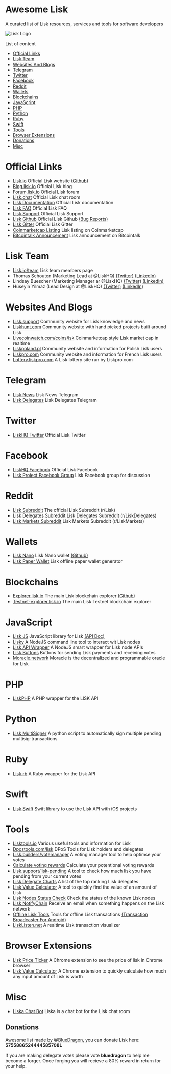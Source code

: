 Awesome Lisk
===============
A curated list of Lisk resources, services and tools for software developers

![Lisk Logo](https://github.com/BlueDragon555/awesome-lisk/blob/master/Lisk.jpg?raw=true)

List of content

- [Official Links](#official-links)
- [Lisk Team](#lisk-team)
- [Websites And Blogs](#websites-and-blogs)
- [Telegram](#telegram)
- [Twitter](#twitter)
- [Facebook](#facebook)
- [Reddit](#reddit)
- [Wallets](#wallets)
- [Blockchains](#blockchains)
- [JavaScript](#javascript)
- [PHP](#php)
- [Python](#python)
- [Ruby](#ruby)
- [Swift](#swift)
- [Tools](#tools)
- [Browser Extensions](#browser-extensions)
- [Donations](#donations)
- [Misc](#misc)

# Official Links
* [Lisk.io](https://lisk.io) Official Lisk website [(Github)](https://github.com/LiskHQ/lisk-website)
* [Blog.lisk.io](https://blog.lisk.io) Official Lisk blog
* [Forum.lisk.io](https://forum.lisk.io) Official Lisk forum
* [Lisk.chat](https://lisk.chat) Official Lisk chat room
* [Lisk Documentation](https://docs.lisk.io/docs) Official Lisk documentation
* [Lisk FAQ](https://docs.lisk.io/docs/faqs) Official Lisk FAQ
* [Lisk Support](https://lisk.zendesk.com/hc/en-us) Official Lisk Support
* [Lisk Github](https://github.com/LiskHQ) Official Lisk Github [(Bug Reports)](https://github.com/LiskHQ/lisk/issues)
* [Lisk Gitter](https://gitter.im/LiskHQ/lisk) Official Lisk Gitter
* [Coinmarketcap Listing](https://coinmarketcap.com/currencies/lisk) Lisk listing on Coinmarketcap
* [Bitcointalk Announcement](https://bitcointalk.org/index.php?topic=1346646) Lisk announcement on Bitcointalk

# Lisk Team
* [Lisk.io/team](https://lisk.io/team) Lisk team members page
* Thomas Schouten (Marketing Lead at @LiskHQ) [(Twitter)](https://twitter.com/Thomelsch) [(LinkedIn)](https://www.linkedin.com/in/thomasmschouten) 
* Lindsay Buescher (Marketing Manager ar @LiskHQ) [(Twitter)](https://twitter.com/Lindsay4Liberty) [(LinkedIn)](https://linkedin.com/in/lindsaybuescher) 
* Hüseyin Yilmaz (Lead Design at @LiskHQ) [(Twitter)](https://twitter.com/imfine_thankyou) [(LinkedIn)](https://www.linkedin.com/in/h%25C3%25BCseyin-yilmaz-48529460) 

# Websites And Blogs
* [Lisk.support](https://lisk.support) Community website for Lisk knowledge and news
* [Liskhunt.com](https://liskhunt.com) Community website with hand picked projects built around Lisk
* [Livecoinwatch.com/coins/lsk](https://www.livecoinwatch.com/coins/LSK) Coinmarketcap style Lisk market cap in realtime
* [Liskpoland.pl](http://liskpoland.pl) Community website and information for Polish Lisk users
* [Liskpro.com](https://www.liskpro.com) Community website and information for French Lisk users
* [Lottery.liskpro.com](http://lottery.liskpro.com) A Lisk lottery site run by Liskpro.com

# Telegram
* [Lisk News](http://t.me/LiskNews) Lisk News Telegram
* [Lisk Delegates](http://t.me/LiskDelegates) Lisk Delegates Telegram

# Twitter
* [LiskHQ Twitter](https://twitter.com/LiskHQ) Official Lisk Twitter

# Facebook
* [LiskHQ Facebook](https://www.facebook.com/LiskHQ) Official Lisk Facebook
* [Lisk Project Facebook Group](https://www.facebook.com/groups/329214464226295) Lisk Facebook group for discussion

# Reddit
* [Lisk Subreddit](https://www.reddit.com/r/Lisk) The official Lisk Subreddit (r/Lisk)
* [Lisk Delegates Subreddit](https://www.reddit.com/r/LiskDelegates) Lisk Delegates Subreddit (r/LiskDelegates)
* [Lisk Markets Subreddit](https://www.reddit.com/r/LiskMarkets) Lisk Markets Subreddit (r/LiskMarkets)

# Wallets
* [Lisk Nano](https://github.com/LiskHQ/lisk-nano/releases) Lisk Nano wallet [(Github)](https://github.com/LiskHQ/lisk-nano)
* [Lisk Paper Wallet](https://liskpaper.com) Lisk offline paper wallet generator

# Blockchains
* [Explorer.lisk.io](https://explorer.lisk.io) The main Lisk blockchain explorer [(Github)](https://github.com/LiskHQ/lisk-explorer)
* [Testnet-explorer.lisk.io](https://testnet-explorer.lisk.io) The main Lisk Testnet blockchain explorer

# JavaScript
* [Lisk JS](https://github.com/LiskHQ/lisk-js) JavaScript library for Lisk [(API Doc)](https://liskhq.github.io/lisk-js)
* [Lisky](https://github.com/LiskHQ/lisky) A NodeJS command line tool to interact wit Lisk nodes
* [Lisk API Wrapper](https://github.com/dakk/liskapi) A NodeJS smart wrapper for Lisk node APIs
* [Lisk Buttons](https://github.com/lisk-builders/lisk-buttons) Buttons for sending Lisk payments and receiving votes
* [Moracle.network](https://moracle.network) Moracle is the decentralized and programmable oracle for Lisk

# PHP
* [LiskPHP](https://github.com/cb0/LiskPHP) A PHP wrapper for the LISK API

# Python
* [Lisk MultiSigner](https://github.com/simonmorgenthaler/Lisk-multiSigner) A python script to automatically sign multiple pending multisig-transactions

# Ruby
* [Lisk.rb](https://github.com/4fryn/lisk.rb) A Ruby wrapper for the Lisk API

# Swift
* [Lisk Swift](https://github.com/AndrewBarba/lisk-swift) Swift library to use the Lisk API with iOS projects

# Tools
* [Lisktools.io](https://lisktools.io) Various useful tools and information for Lisk
* [Dpostools.com/lisk](https://dpostools.com/LISK) DPoS Tools for Lisk holders and delegates
* [Lisk.builders/votemanager](https://lisk.builders/votemanager) A voting manager tool to help optimse your votes
* [Calculate voting rewards](https://pool.goforli.sk/rewards/calculator) Calculate your potentional voting rewards
* [Lisk.support/lisk-pending](https://lisk.support/lisk-pending) A tool to check how much lisk you have pending from your current votes
* [Lisk Delegate Charts](https://monivea.com/lisk-delegate-charts) A list of the top ranking Lisk delegates
* [Lisk Value Calculator](https://bluedragon555.github.io/Lisk-Value-Calculator) A tool to quickly find the value of an amount of Lisk
* [Lisk Nodes Status Check](https://bluedragon555.github.io/Lisk-Nodes-Status-Check) Check the status of the known Lisk nodes
* [Lisk NotifyChain](https://lisk.notifychain.com) Receive an email when something happens on the Lisk network
* [Offline Lisk Tools](https://github.com/lisksnake/offlineLiskTools) Tools for offline Lisk transactions [(Transaction Broadcaster For Android)](https://play.google.com/store/apps/details?id=lisksnake.liskonlinebroadcaster)
* [LiskListen.net](http://www.lisklisten.net) A realtime Lisk transaction visualizer

# Browser Extensions
* [Lisk Price Ticker](https://chrome.google.com/webstore/detail/lisk-ticker/nddfpgnfeckojmofblmofodikhbplbfd) A Chrome extension to see the price of lisk in Chrome browser
* [Lisk Value Calculator](https://chrome.google.com/webstore/detail/lisk-value-calculator/ebbaejiebkagmdfnhmnmffkjmeejpmok) A Chrome extension to quickly calculate how much any input amount of Lisk is worth

# Misc
* [Liska Chat Bot](https://forum.lisk.io/viewtopic.php?t=659) Liska is a chat bot for the Lisk chat room

## Donations
Awesome list made by [@BlueDragon](https://github.com/BlueDragon555), you can donate Lisk here: **5755886524444585708L**

If you are making delegate votes please vote **bluedragon** to help me become a forger. Once forging you will recieve a 80% reward in return for your help.
